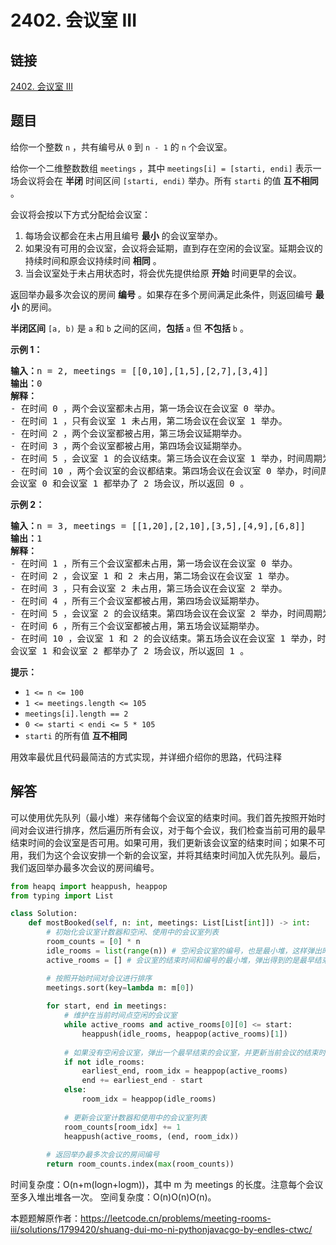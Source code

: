 # 2402. 会议室 III

## 链接

[2402. 会议室 III](https://leetcode.cn/problems/meeting-rooms-iii/)

## 题目

给你一个整数 `n` ，共有编号从 `0` 到 `n - 1` 的 `n` 个会议室。

给你一个二维整数数组 `meetings` ，其中 `meetings[i] = [starti, endi]` 表示一场会议将会在 **半闭** 时间区间 `[starti, endi)` 举办。所有 `starti` 的值 **互不相同** 。

会议将会按以下方式分配给会议室：

1. 每场会议都会在未占用且编号 **最小** 的会议室举办。
2. 如果没有可用的会议室，会议将会延期，直到存在空闲的会议室。延期会议的持续时间和原会议持续时间 **相同** 。
3. 当会议室处于未占用状态时，将会优先提供给原 **开始** 时间更早的会议。

返回举办最多次会议的房间 **编号** 。如果存在多个房间满足此条件，则返回编号 **最小** 的房间。

**半闭区间** `[a, b)` 是 `a` 和 `b` 之间的区间，**包括** `a` 但 **不包括** `b` 。

**示例 1：**

<pre><strong>输入：</strong>n = 2, meetings = [[0,10],[1,5],[2,7],[3,4]]
<strong>输出：</strong>0
<strong>解释：</strong>
- 在时间 0 ，两个会议室都未占用，第一场会议在会议室 0 举办。
- 在时间 1 ，只有会议室 1 未占用，第二场会议在会议室 1 举办。
- 在时间 2 ，两个会议室都被占用，第三场会议延期举办。
- 在时间 3 ，两个会议室都被占用，第四场会议延期举办。
- 在时间 5 ，会议室 1 的会议结束。第三场会议在会议室 1 举办，时间周期为 [5,10) 。
- 在时间 10 ，两个会议室的会议都结束。第四场会议在会议室 0 举办，时间周期为 [10,11) 。
会议室 0 和会议室 1 都举办了 2 场会议，所以返回 0 。
</pre>

**示例 2：**

<pre><strong>输入：</strong>n = 3, meetings = [[1,20],[2,10],[3,5],[4,9],[6,8]]
<strong>输出：</strong>1
<strong>解释：</strong>
- 在时间 1 ，所有三个会议室都未占用，第一场会议在会议室 0 举办。
- 在时间 2 ，会议室 1 和 2 未占用，第二场会议在会议室 1 举办。
- 在时间 3 ，只有会议室 2 未占用，第三场会议在会议室 2 举办。
- 在时间 4 ，所有三个会议室都被占用，第四场会议延期举办。
- 在时间 5 ，会议室 2 的会议结束。第四场会议在会议室 2 举办，时间周期为 [5,10) 。
- 在时间 6 ，所有三个会议室都被占用，第五场会议延期举办。
- 在时间 10 ，会议室 1 和 2 的会议结束。第五场会议在会议室 1 举办，时间周期为 [10,12) 。
会议室 1 和会议室 2 都举办了 2 场会议，所以返回 1 。
</pre>

**提示：**

* `1 <= n <= 100`
* `1 <= meetings.length <= 105`
* `meetings[i].length == 2`
* `0 <= starti < endi <= 5 * 105`
* `starti` 的所有值 **互不相同**

用效率最优且代码最简洁的方式实现，并详细介绍你的思路，代码注释

## 解答

可以使用优先队列（最小堆）来存储每个会议室的结束时间。我们首先按照开始时间对会议进行排序，然后遍历所有会议，对于每个会议，我们检查当前可用的最早结束时间的会议室是否可用。如果可用，我们更新该会议室的结束时间；如果不可用，我们为这个会议安排一个新的会议室，并将其结束时间加入优先队列。最后，我们返回举办最多次会议的房间编号。

```python
from heapq import heappush, heappop
from typing import List

class Solution:
    def mostBooked(self, n: int, meetings: List[List[int]]) -> int:
        # 初始化会议室计数器和空闲、使用中的会议室列表
        room_counts = [0] * n
        idle_rooms = list(range(n)) # 空闲会议室的编号，也是最小堆，这样弹出时得到的是最小编号
        active_rooms = [] # 会议室的结束时间和编号的最小堆，弹出得到的是最早结束的会议室

        # 按照开始时间对会议进行排序
        meetings.sort(key=lambda m: m[0])
        
        for start, end in meetings:
            # 维护在当前时间点空闲的会议室
            while active_rooms and active_rooms[0][0] <= start:
                heappush(idle_rooms, heappop(active_rooms)[1])
            
            # 如果没有空闲会议室，弹出一个最早结束的会议室，并更新当前会议的结束时间
            if not idle_rooms:
                earliest_end, room_idx = heappop(active_rooms)
                end += earliest_end - start
            else:
                room_idx = heappop(idle_rooms)
            
            # 更新会议室计数器和使用中的会议室列表
            room_counts[room_idx] += 1
            heappush(active_rooms, (end, room_idx))
        
        # 返回举办最多次会议的房间编号
        return room_counts.index(max(room_counts))

```

时间复杂度：O(n+m(log⁡n+log⁡m))，其中 m 为 meetings 的长度。注意每个会议至多入堆出堆各一次。
空间复杂度：O(n)O(n)O(n)。

本题题解原作者：<https://leetcode.cn/problems/meeting-rooms-iii/solutions/1799420/shuang-dui-mo-ni-pythonjavacgo-by-endles-ctwc/>
